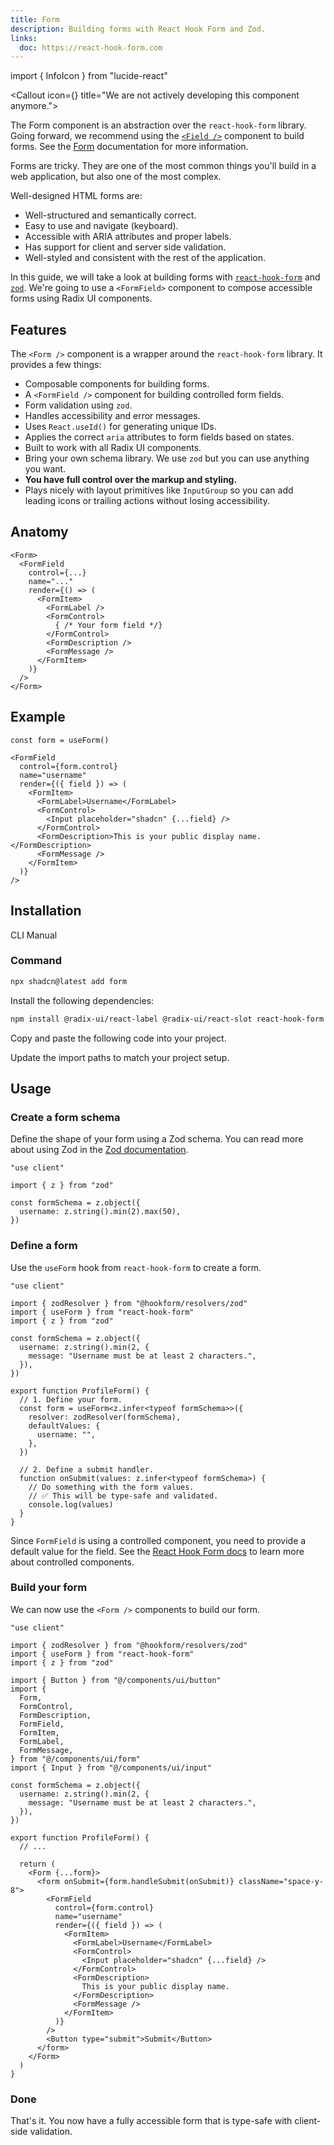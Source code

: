 ```yaml
---
title: Form
description: Building forms with React Hook Form and Zod.
links:
  doc: https://react-hook-form.com
---
```


import { InfoIcon } from "lucide-react"

<Callout icon={<InfoIcon />} title="We are not actively developing this component anymore.">

The Form component is an abstraction over the `react-hook-form` library. Going forward, we recommend using the [`<Field />`](/docs/components/field) component to build forms. See the [Form](/docs/forms) documentation for more information.

</Callout>

Forms are tricky. They are one of the most common things you'll build in a web application, but also one of the most complex.

Well-designed HTML forms are:

- Well-structured and semantically correct.
- Easy to use and navigate (keyboard).
- Accessible with ARIA attributes and proper labels.
- Has support for client and server side validation.
- Well-styled and consistent with the rest of the application.

In this guide, we will take a look at building forms with [`react-hook-form`](https://react-hook-form.com/) and [`zod`](https://zod.dev). We're going to use a `<FormField>` component to compose accessible forms using Radix UI components.

## Features

The `<Form />` component is a wrapper around the `react-hook-form` library. It provides a few things:

- Composable components for building forms.
- A `<FormField />` component for building controlled form fields.
- Form validation using `zod`.
- Handles accessibility and error messages.
- Uses `React.useId()` for generating unique IDs.
- Applies the correct `aria` attributes to form fields based on states.
- Built to work with all Radix UI components.
- Bring your own schema library. We use `zod` but you can use anything you want.
- **You have full control over the markup and styling.**
- Plays nicely with layout primitives like `InputGroup` so you can add leading icons or trailing actions without losing accessibility.

## Anatomy

```tsx showLineNumbers
<Form>
  <FormField
    control={...}
    name="..."
    render={() => (
      <FormItem>
        <FormLabel />
        <FormControl>
          { /* Your form field */}
        </FormControl>
        <FormDescription />
        <FormMessage />
      </FormItem>
    )}
  />
</Form>
```

## Example

```tsx showLineNumbers
const form = useForm()

<FormField
  control={form.control}
  name="username"
  render={({ field }) => (
    <FormItem>
      <FormLabel>Username</FormLabel>
      <FormControl>
        <Input placeholder="shadcn" {...field} />
      </FormControl>
      <FormDescription>This is your public display name.</FormDescription>
      <FormMessage />
    </FormItem>
  )}
/>
```

## Installation

<CodeTabs>

<TabsList>
  <TabsTrigger value="cli">CLI</TabsTrigger>
  <TabsTrigger value="manual">Manual</TabsTrigger>
</TabsList>
<TabsContent value="cli">

<Steps>

### Command

```bash
npx shadcn@latest add form
```

</Steps>

</TabsContent>

<TabsContent value="manual">

<Steps>

<Step>Install the following dependencies:</Step>

```bash
npm install @radix-ui/react-label @radix-ui/react-slot react-hook-form @hookform/resolvers zod
```

<Step>Copy and paste the following code into your project.</Step>

<ComponentSource name="form" title="components/ui/form.tsx" />

<Step>Update the import paths to match your project setup.</Step>

</Steps>

</TabsContent>

</CodeTabs>

## Usage

### Create a form schema

Define the shape of your form using a Zod schema. You can read more about using Zod in the [Zod documentation](https://zod.dev).

```tsx showLineNumbers title="components/example-form.tsx" {3,5-7}
"use client"

import { z } from "zod"

const formSchema = z.object({
  username: z.string().min(2).max(50),
})
```

### Define a form

Use the `useForm` hook from `react-hook-form` to create a form.

```tsx showLineNumbers title="components/example-form.tsx" {3-4,14-20,22-27}
"use client"

import { zodResolver } from "@hookform/resolvers/zod"
import { useForm } from "react-hook-form"
import { z } from "zod"

const formSchema = z.object({
  username: z.string().min(2, {
    message: "Username must be at least 2 characters.",
  }),
})

export function ProfileForm() {
  // 1. Define your form.
  const form = useForm<z.infer<typeof formSchema>>({
    resolver: zodResolver(formSchema),
    defaultValues: {
      username: "",
    },
  })

  // 2. Define a submit handler.
  function onSubmit(values: z.infer<typeof formSchema>) {
    // Do something with the form values.
    // ✅ This will be type-safe and validated.
    console.log(values)
  }
}
```

Since `FormField` is using a controlled component, you need to provide a default value for the field. See the [React Hook Form docs](https://react-hook-form.com/docs/usecontroller) to learn more about controlled components.

### Build your form

We can now use the `<Form />` components to build our form.

```tsx showLineNumbers title="components/example-form.tsx" {7-17,28-50}
"use client"

import { zodResolver } from "@hookform/resolvers/zod"
import { useForm } from "react-hook-form"
import { z } from "zod"

import { Button } from "@/components/ui/button"
import {
  Form,
  FormControl,
  FormDescription,
  FormField,
  FormItem,
  FormLabel,
  FormMessage,
} from "@/components/ui/form"
import { Input } from "@/components/ui/input"

const formSchema = z.object({
  username: z.string().min(2, {
    message: "Username must be at least 2 characters.",
  }),
})

export function ProfileForm() {
  // ...

  return (
    <Form {...form}>
      <form onSubmit={form.handleSubmit(onSubmit)} className="space-y-8">
        <FormField
          control={form.control}
          name="username"
          render={({ field }) => (
            <FormItem>
              <FormLabel>Username</FormLabel>
              <FormControl>
                <Input placeholder="shadcn" {...field} />
              </FormControl>
              <FormDescription>
                This is your public display name.
              </FormDescription>
              <FormMessage />
            </FormItem>
          )}
        />
        <Button type="submit">Submit</Button>
      </form>
    </Form>
  )
}
```

### Done

That's it. You now have a fully accessible form that is type-safe with client-side validation.
